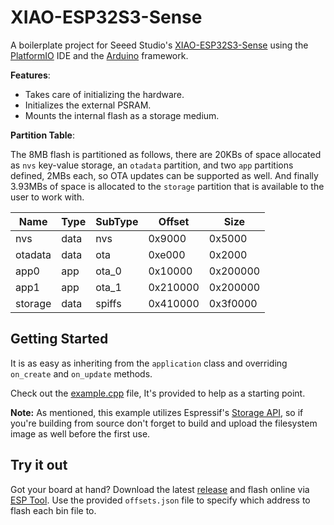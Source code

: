 # XIAO-ESP32S3-Sense
A boilerplate project for Seeed Studio's [XIAO-ESP32S3-Sense](https://www.seeedstudio.com/XIAO-ESP32S3-Sense-p-5639.html) using the [PlatformIO](https://platformio.org) IDE and the [Arduino](https://www.arduino.cc/) framework.

**Features**:
 - Takes care of initializing the hardware.
 - Initializes the external PSRAM.
 - Mounts the internal flash as a storage medium.
 
 **Partition Table**:

The 8MB flash is partitioned as follows, there are 20KBs of space allocated as `nvs` key-value storage, an `otadata` partition, and two `app` partitions defined, 2MBs each, so OTA updates can be supported as well. And finally 3.93MBs of space is allocated to the `storage` partition that is available to the user to work with.

| Name     | Type | SubType | Offset   | Size     |
|----------|------|---------|----------|----------|
| nvs      | data | nvs     | 0x9000   | 0x5000   |
| otadata  | data | ota     | 0xe000   | 0x2000   |
| app0     | app  | ota_0   | 0x10000  | 0x200000 |
| app1     | app  | ota_1   | 0x210000 | 0x200000 |
| storage  | data | spiffs  | 0x410000 | 0x3f0000 |

## Getting Started
It is as easy as inheriting from the `application` class and overriding `on_create` and `on_update` methods. 

Check out the [example.cpp](src/example/example.cpp) file, It's provided to help as a starting point.

**Note:** As mentioned, this example utilizes Espressif's [Storage API](https://docs.espressif.com/projects/esp-idf/en/latest/esp32s3/api-reference/storage/index.html), so if you're building from source don't forget to build and upload the filesystem image as well before the first use.

## Try it out

Got your board at hand? Download the latest [release](https://github.com/KamranAghlami/T-Display-S3/releases/latest) and flash online via [ESP Tool](https://espressif.github.io/esptool-js). Use the provided `offsets.json` file to specify which address to flash each bin file to.
